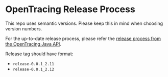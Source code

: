 # OpenTracing Release Process

This repo uses semantic versions. Please keep this in mind when choosing version numbers.

For the up-to-date release process, please refer the
[release process from the OpenTracing Java API](https://github.com/opentracing/opentracing-java/blob/master/RELEASE.md).


Release tag should have format: 
- `release-0.0.1_2.11`
- `release-0.0.1_2.12`
